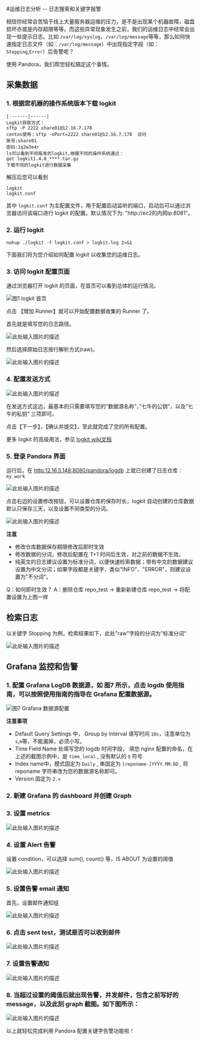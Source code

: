 #运维日志分析 -- 日志搜索和关键字报警


相信你经常会苦恼于线上大量服务器运维的压力，是不是出现某个机器故障，磁盘损坏亦或是内存超限等等。而这些异常现象发生之前，我们的运维日志中经常会出现一些提示日志。比如 `/var/log/syslog`，`/var/log/message`等等，那么如何快速指定日志文件（如：`/var/log/message`）中出现指定字段（如：`Stopping`,`Error`）后告警呢？

使用 Pandora，我们帮您轻松搞定这个事情。


## 采集数据

### 1. 根据您机器的操作系统版本下载 logkit

``` 
|-------|------|
Logkit获取方式：
sftp -P 2222 share01@12.16.7.178
centos使用：sftp -oPort=2222 share01@12.16.7.178  访问
账号:share01   
密码:1q2w3e4r
ls可以看到不同版本的logkit,根据不同的操作系统通过：
get logkit1.4.8_****.tar.gz
下载不同的logkit进行数据采集
``` 

解压后您可以看到

```
logkit
logkit.conf
```

其中 `logkit.conf` 为主配置文件，用于配置启动监听的端口，启动后可以通过浏览器访问该端口进行 logkit 的配置。默认情况下为: "http://ec2的内网ip:8081"。

### 2. 运行 logkit

```
nohup ./logkit -f logkit.conf > logkit.log 2>&1
```

下面我们将为您介绍如何配置 logkit 以收集您的运维日志。

### 3. 访问 logkit 配置页面

通过浏览器打开 logkit 的页面，在首页可以看到总体的运行情况。

![图1 logkit 首页](http://ou3jgt6kj.bkt.clouddn.com/logkitnginx1.png)

点击 【增加 Runner】就可以开始配置数据收集的 Runner 了。

首先就是填写您的日志路径。

![此处输入图片的描述][1]

然后选择原始日志按行解析方式(raw)。

![此处输入图片的描述][2]


### 4. 配置发送方式

![此处输入图片的描述][3]

在发送方式这边，最基本的只需要填写您的”数据源名称“，”七牛的公钥“，以及”七牛的私钥“ 三项即可。

点击【下一步】，【确认并提交】，至此就完成了您的所有配置。

更多 logkit 的高级用法，参见 [logkit wiki文档](https://github.com/qiniu/logkit/wiki)

### 5. 登录 Pandora 界面

运行后，在 [http:12.16.5.148:8080/pandora/logdb](https://portal.qiniu.com/logdb) 上就已创建了日志仓库：`my_work`

![此处输入图片的描述][4]

点击右边的设置修改按钮，可以设置仓库的保存时长，logkit 自动创建的仓库数据默认只保存三天，以及设置不同类型的分词。

![此处输入图片的描述][5]

**注意**

* 修改仓库数据保存期限修改后即时生效
* 修改数据的分词，修改后配置在 T+1 时间后生效，对之前的数据不生效。
* 纯英文的日志建议设置为标准分词，以便快速检索数据；带有中文的数据建议设置为中文分词；如果字段都是关键字，类似"INFO"、"ERROR"，则建议设置为”不分词“。

Q：如何即时生效？
A：删除仓库 repo_test  → 重新新建仓库 repo_test → 将配置设置为上图一样

## 检索日志

以关键字 Stopping 为例，检索结果如下，此处"raw"字段的分词为”标准分词“

![此处输入图片的描述][6]

## Grafana 监控和告警


### 1. 配置 Grafana LogDB 数据源，如 图7 所示，点击 logdb 使用指南，可以按照使用指南的指导在 Grafana 配置数据源。

![图7 Grafana 数据源配置](http://op26gaeek.bkt.clouddn.com/logdbGrafana.png)

**注意事项**

- Default Query Settings 中， Group by interval 填写时间 `10s`，注意单位为`s`,`m`等，不能漏掉，必须小写。
- Time Field Name 处填写您的 logdb 时间字段， 填您 nginx 配置的命名，在上述的截图示例中，是 `time_local` , 没有默认的 `$` 符号
- Index name中，模式固定为 `Daily` , 串固定为 `[reponame-]YYYY.MM.DD` , 将 reponame 字符串改为您的数据源名称即可。
- Version 固定为 `2.x`


### 2. 新建 Grafana 的 dashboard 并创建 Graph

### 3. 设置 metrics

![此处输入图片的描述][7]

### 4. 设置 Alert 告警
设置 condition，可以选择 sum(), count() 等，IS ABOUT 为设置的阈值

![此处输入图片的描述][8]

### 5. 设置告警 email 通知
首先，设置邮件通知组

![此处输入图片的描述][9]

### 6. 点击 sent test，测试是否可以收到邮件
![此处输入图片的描述][10]

### 7. 设置告警通知

![此处输入图片的描述][11]

### 8. 当超过设置的阈值后就出现告警，并发邮件，包含之前写好的 message，以及此刻 graph 截图。如下图所示：

![此处输入图片的描述][12]

以上就轻松完成利用 Pandora 配置关键字告警功能啦！


  [1]: http://ou3jgt6kj.bkt.clouddn.com/logkitsyslog.png
  [2]: http://ou3jgt6kj.bkt.clouddn.com/nginlog6.png
  [3]: http://ou3jgt6kj.bkt.clouddn.com/logkitnginx5.png
  [4]: http://ou3jgt6kj.bkt.clouddn.com/logdb1.png
  [5]: http://ou3jgt6kj.bkt.clouddn.com/logdb2.png
  [6]: http://ou3jgt6kj.bkt.clouddn.com/logdb3.png
  [7]: http://ou3jgt6kj.bkt.clouddn.com/logdb4.png
  [8]: http://ou3jgt6kj.bkt.clouddn.com/logdb5.png
  [9]: http://ou3jgt6kj.bkt.clouddn.com/logdb6.png
  [10]: http://ou3jgt6kj.bkt.clouddn.com/logdb7.png
  [11]: http://ou3jgt6kj.bkt.clouddn.com/logdb8.png
  [12]: http://ou3jgt6kj.bkt.clouddn.com/logdb9.png